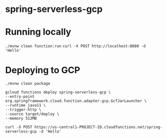 # spring-serverless-gcp

# Running locally
`./mvnw clean function:run`
`curl -X POST http://localhost:8080 -d 'Hello'`

# Deploying to GCP
```
./mvnw clean package

gcloud functions deploy spring-serverless-gcp \
--entry-point org.springframework.cloud.function.adapter.gcp.GcfJarLauncher \
--runtime java11 \
--trigger-http \
--source target/deploy \
--memory 512MB

curl -X POST https://us-central1-PROJECT-ID.cloudfunctions.net/spring-serverless-gcp -d 'Hello'
```
